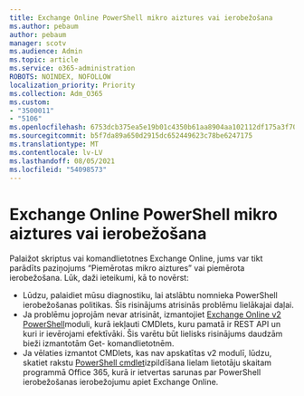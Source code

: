 ```yaml
---
title: Exchange Online PowerShell mikro aiztures vai ierobežošana
ms.author: pebaum
author: pebaum
manager: scotv
ms.audience: Admin
ms.topic: article
ms.service: o365-administration
ROBOTS: NOINDEX, NOFOLLOW
localization_priority: Priority
ms.collection: Adm_O365
ms.custom:
- "3500011"
- "5106"
ms.openlocfilehash: 6753dcb375ea5e19b01c4350b61aa8904aa102112df175a3f70281d18a634dbf
ms.sourcegitcommit: b5f7da89a650d2915dc652449623c78be6247175
ms.translationtype: MT
ms.contentlocale: lv-LV
ms.lasthandoff: 08/05/2021
ms.locfileid: "54098573"
---
```

# <a name="micro-delays-or-throttling-in-exchange-online-powershell"></a>Exchange Online PowerShell mikro aiztures vai ierobežošana

Palaižot skriptus vai komandlietotnes Exchange Online, jums var tikt parādīts paziņojums “Piemērotas mikro aiztures” vai piemērota ierobežošana. Lūk, daži ieteikumi, kā to novērst:

- Lūdzu, palaidiet mūsu diagnostiku, lai atslābtu nomnieka PowerShell ierobežošanas politikas. Šis risinājums atrisinās problēmu lielākajai daļai.
- Ja problēmu joprojām nevar atrisināt, izmantojiet [Exchange Online v2 PowerShell](/powershell/exchange/exchange-online/exchange-online-powershell-v2/exchange-online-powershell-v2?view=exchange-ps&preserve-view=true)moduli, kurā iekļauti CMDlets, kuru pamatā ir REST API un kuri ir ievērojami efektīvāki. Šis varētu būt lielisks risinājums daudzām bieži izmantotām Get- komandlietotnēm.
- Ja vēlaties izmantot CMDlets, kas nav apskatītas v2 modulī, lūdzu, skatiet rakstu [PowerShell cmdlet](https://techcommunity.microsoft.com/t5/exchange-team-blog/updated-running-powershell-cmdlets-for-large-numbers-of-users-in/ba-p/1000628#)izpildīšana lielam lietotāju skaitam programmā Office 365, kurā ir ietvertas sarunas par PowerShell ierobežošanas ierobežojumu apiet Exchange Online.
